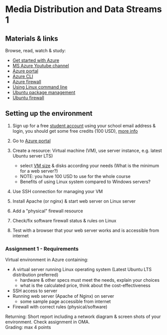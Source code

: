 # Media Distribution and Data Streams 1

## Materials & links

Browse, read, watch & study:

- [Get started with Azure](https://azure.microsoft.com/en-us/get-started/)
- [MS Azure Youtube channel](https://www.youtube.com/channel/UC0m-80FnNY2Qb7obvTL_2fA)
- [Azure portal](https://portal.azure.com/)
- [Azure CLI](https://docs.microsoft.com/en-us/cli/azure/)
- [Azure firewall](https://docs.microsoft.com/en-us/azure/firewall/)
- [Using Linux command line](https://ubuntu.com/tutorials/command-line-for-beginners)
- [Ubuntu package management](https://ubuntu.com/server/docs/package-management)
- [Ubuntu firewall](https://ubuntu.com/server/docs/security-firewall)

## Setting up the environment

1. Sign up for a free [student account](https://azure.microsoft.com/en-us/free/students/) using your school email address & login, you should get some free credits (100 USD), [more info](https://docs.microsoft.com/en-us/azure/education-hub/azure-dev-tools-teaching/program-faq)
1. Go to [Azure portal](https://portal.azure.com/)
1. Create a resource: Virtual machine (VM), use server instance, e.g. latest Ubuntu server LTS)

    - select [VM size](https://docs.microsoft.com/en-us/azure/virtual-machines/sizes) & disks according your needs (What is the minimum for a web server?)
    - NOTE: you have 100 USD to use for the whole course
    - Benefits of using Linux system compared to Windows servers?

1. Use SSH connection for managing your VM
1. Install Apache (or nginx) & start web server on Linux server
1. Add a "physical" firewall resource
1. Check/fix software firewall status & rules on Linux
1. Test with a browser that your web server works and is accessible from internet

### Assignment 1 - Requirements

Virtual environment in Azure containing:

- A virtual server running Linux operating system (Latest Ubuntu LTS distribution preferred)
  - hardware & other specs must meet the needs, explain your choices
  - what is the calculated price, think about the cost-effectiveness
- SSH access to server
- Running web server (Apache of Nginx) on server
  - some sample page accessible from internet
- Firewall with correct rules (physical/software)

Returning: Short report including a network diagram & screen shots of your environment. Check assignment in OMA.  
Grading: max 4 points
